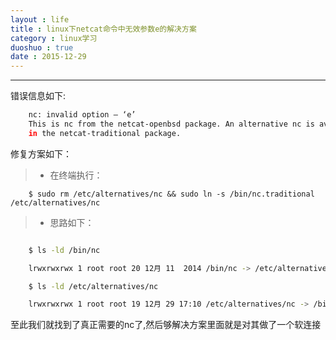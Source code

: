 ```yaml
---
layout : life
title : linux下netcat命令中无效参数e的解决方案
category : linux学习
duoshuo : true
date : 2015-12-29
---
```



******

错误信息如下:

```sh
	nc: invalid option — ‘e’
	This is nc from the netcat-openbsd package. An alternative nc is available
	in the netcat-traditional package.
```

<!-- more -->

修复方案如下：

> * 在终端执行：

```
	$ sudo rm /etc/alternatives/nc && sudo ln -s /bin/nc.traditional /etc/alternatives/nc
```


> * 思路如下：

```sh

	$ ls -ld /bin/nc

	lrwxrwxrwx 1 root root 20 12月 11  2014 /bin/nc -> /etc/alternatives/nc

	$ ls -ld /etc/alternatives/nc

	lrwxrwxrwx 1 root root 19 12月 29 17:10 /etc/alternatives/nc -> /bin/nc.traditional
```

至此我们就找到了真正需要的nc了,然后够解决方案里面就是对其做了一个软连接
